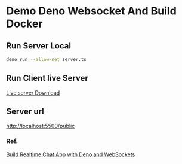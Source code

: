 # Demo Deno Websocket And Build Docker

## Run Server Local

```bash
deno run --allow-net server.ts
```

## Run Client live Server

[Live server Download](https://marketplace.visualstudio.com/items?itemName=ritwickdey.LiveServer)

## Server url

[http://localhost:5500/public](http://localhost:5500/public)

### Ref.

[Build Realtime Chat App with Deno and WebSockets](https://youtu.be/XWyUtYL6ynE)
